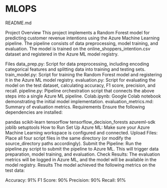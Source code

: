# MLOPS
README.md

Project Overview
This project implements a Random Forest model for predicting customer revenue intentions using the Azure Machine Learning pipeline. The pipeline consists of data preprocessing, model training, and evaluation. The model is trained on the online_shoppers_intention.csv dataset and registered in the Azure ML model registry.

Files
data_prep.py: Script for data preprocessing, including encoding categorical features and splitting data into training and testing sets.
train_model.py: Script for training the Random Forest model and registering it in the Azure ML model registry.
evaluation.py: Script for evaluating the model on the test dataset, calculating accuracy, F1 score, precision, and recall.
pipeline.py: Pipeline orchestration script that connects the above steps into a single Azure ML pipeline.
Colab.ipynb: Google Colab notebook demonstrating the initial model implementation.
evaluation_metrics.md: Summary of evaluation metrics.
Requirements
Ensure the following dependencies are installed:

pandas
scikit-learn
tensorflow
tensorflow_decision_forests
azureml-sdk
joblib
setuptools
How to Run
Set Up Azure ML: Make sure your Azure Machine Learning workspace is configured and connected.
Upload Files: Place all four script files in the same directory (or modify the source_directory paths accordingly).
Submit the Pipeline:
Run the pipeline.py script to submit the pipeline to Azure ML. This will trigger data preparation, model training, and evaluation.
Check Results: The evaluation metrics will be logged in Azure ML, and the model will be available in the model registry.
Results
The model achieved the following metrics on the test data:

Accuracy: 91%
F1 Score: 90%
Precision: 90%
Recall: 91%

